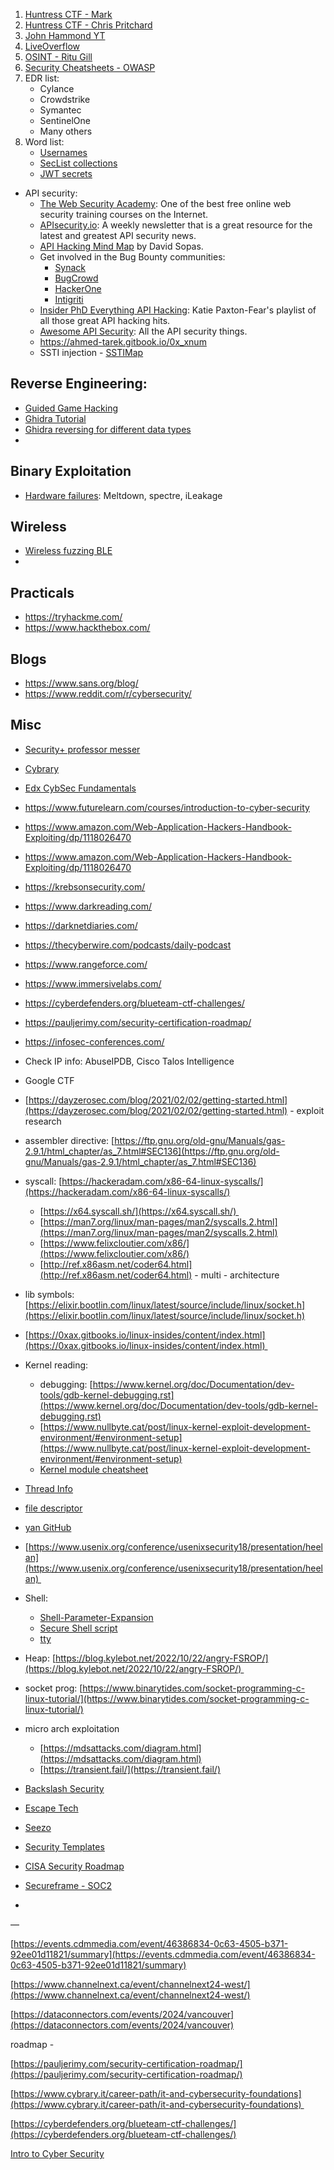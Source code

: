 1. [Huntress CTF - Mark](https://mark.rxmsolutions.com/writeup-huntress-2024-reverse-engineering-oceanlocust/)
2. [Huntress CTF - Chris Pritchard](https://github.com/ChrisPritchard/ctf-writeups/blob/master/misc-ctf/huntress2024.md)
3. [John Hammond YT](https://www.youtube.com/@_JohnHammond/playlists)
4. [LiveOverflow](https://www.youtube.com/@LiveOverflow/playlists)
5. [OSINT - Ritu Gill](https://www.youtube.com/@ForensicOSINT/videos)
6. [Security Cheatsheets - OWASP](https://cheatsheetseries.owasp.org/cheatsheets/)
7. EDR list:
	- Cylance
	- Crowdstrike
	- Symantec
	- SentinelOne
	- Many others
8. Word list:
	- [Usernames](https://github.com/nyxgeek/username-lists)
	- [SecList collections](https://github.com/danielmiessler/SecLists)
	- [JWT secrets](https://raw.githubusercontent.com/wallarm/jwt-secrets/master/jwt.secrets.list)

- API security:
	- [The Web Security Academy](https://portswigger.net/web-security): One of the best free online web security training courses on the Internet.
	- [APIsecurity.io](https://apisecurity.io/): A weekly newsletter that is a great resource for the latest and greatest API security news. 
	- [API Hacking Mind Map](https://dsopas.github.io/MindAPI/) by David Sopas.
	- Get involved in the Bug Bounty communities:
	    - [Synack](https://www.synack.com/)
	    - [BugCrowd](https://www.bugcrowd.com/bug-bounty-list/)
	    - [HackerOne](https://www.hackerone.com/)
	    - [Intigriti](https://www.intigriti.com/)
	- [Insider PhD Everything API Hacking](https://www.youtube.com/playlist?list=PLbyncTkpno5HqX1h2MnV6Qt4wvTb8Mpol): Katie Paxton-Fear's playlist of all those great API hacking hits.
	- [Awesome API Security](https://github.com/arainho/awesome-api-security): All the API security things.
	- https://ahmed-tarek.gitbook.io/0x_xnum
	- SSTI injection - [SSTIMap](https://github.com/vladko312/SSTImap)

## Reverse Engineering:
- [Guided Game Hacking](https://www.youtube.com/@GuidedHacking/videos )
- [Ghidra Tutorial](https://youtu.be/OWEZQMVLMPs)
- [Ghidra reversing for different data types](https://www.youtube.com/playlist?list=PLHJns8WZXCdu6kPwPpBhA0mfdB4ZuWy6M)
- 
## Binary Exploitation
- [Hardware failures](https://architecture.fail/): Meltdown, spectre, iLeakage

## Wireless 
- [Wireless fuzzing BLE](https://github.com/whad-team/whad-client/)
- 

##  Practicals
- https://tryhackme.com/
- https://www.hackthebox.com/
## Blogs
- https://www.sans.org/blog/
- https://www.reddit.com/r/cybersecurity/


## Misc
- [Security+ professor messer](https://www.youtube.com/@professormesser/playlists) 
- [Cybrary](https://www.cybrary.it/)
- [Edx CybSec Fundamentals](https://www.edx.org/learn/cybersecurity/rochester-institute-of-technology-cybersecurity-fundamentals)
- https://www.futurelearn.com/courses/introduction-to-cyber-security
- https://www.amazon.com/Web-Application-Hackers-Handbook-Exploiting/dp/1118026470
- https://www.amazon.com/Web-Application-Hackers-Handbook-Exploiting/dp/1118026470
- https://krebsonsecurity.com/
- https://www.darkreading.com/
- https://darknetdiaries.com/
- https://thecyberwire.com/podcasts/daily-podcast
- https://www.rangeforce.com/
- https://www.immersivelabs.com/
- https://cyberdefenders.org/blueteam-ctf-challenges/
- https://pauljerimy.com/security-certification-roadmap/
- https://infosec-conferences.com/
- Check IP info: AbuseIPDB, Cisco Talos Intelligence
- Google CTF
- [https://dayzerosec.com/blog/2021/02/02/getting-started.html](https://dayzerosec.com/blog/2021/02/02/getting-started.html) - exploit research
- assembler directive: [https://ftp.gnu.org/old-gnu/Manuals/gas-2.9.1/html_chapter/as_7.html#SEC136](https://ftp.gnu.org/old-gnu/Manuals/gas-2.9.1/html_chapter/as_7.html#SEC136)
- syscall: [https://hackeradam.com/x86-64-linux-syscalls/](https://hackeradam.com/x86-64-linux-syscalls/)
	- [https://x64.syscall.sh/](https://x64.syscall.sh/) 
	- [https://man7.org/linux/man-pages/man2/syscalls.2.html](https://man7.org/linux/man-pages/man2/syscalls.2.html)
	- [https://www.felixcloutier.com/x86/](https://www.felixcloutier.com/x86/)
	- [http://ref.x86asm.net/coder64.html](http://ref.x86asm.net/coder64.html) - multi - architecture
- lib symbols: [https://elixir.bootlin.com/linux/latest/source/include/linux/socket.h](https://elixir.bootlin.com/linux/latest/source/include/linux/socket.h)
- [https://0xax.gitbooks.io/linux-insides/content/index.html](https://0xax.gitbooks.io/linux-insides/content/index.html) 
- Kernel reading:
	- debugging: [https://www.kernel.org/doc/Documentation/dev-tools/gdb-kernel-debugging.rst](https://www.kernel.org/doc/Documentation/dev-tools/gdb-kernel-debugging.rst)
	- [https://www.nullbyte.cat/post/linux-kernel-exploit-development-environment/#environment-setup](https://www.nullbyte.cat/post/linux-kernel-exploit-development-environment/#environment-setup)
	- [Kernel module cheatsheet](https://github.com/cirosantilli/linux-kernel-module-cheat)
- [Thread Info](https://elixir.bootlin.com/linux/latest/source/arch/x86/include/asm/thread_info.h#L85)
- [file descriptor](https://tldp.org/LDP/abs/html/io-redirection.html)
- [yan GitHub](https://github.com/zardus?page=2&tab=repositories)
- [https://www.usenix.org/conference/usenixsecurity18/presentation/heelan](https://www.usenix.org/conference/usenixsecurity18/presentation/heelan) 
- Shell:
	- [Shell-Parameter-Expansion](https://www.gnu.org/software/bash/manual/html_node/Shell-Parameter-Expansion.html)
	- [Secure Shell script](https://developer.apple.com/library/archive/documentation/OpenSource/Conceptual/ShellScripting/ShellScriptSecurity/ShellScriptSecurity.html#//apple_ref/doc/uid/TP40004268-CH8-SW2)
	- [tty](https://www.linusakesson.net/programming/tty/)  
- Heap:  [https://blog.kylebot.net/2022/10/22/angry-FSROP/](https://blog.kylebot.net/2022/10/22/angry-FSROP/) 
- socket prog: [https://www.binarytides.com/socket-programming-c-linux-tutorial/](https://www.binarytides.com/socket-programming-c-linux-tutorial/)
- micro arch exploitation
	- [https://mdsattacks.com/diagram.html](https://mdsattacks.com/diagram.html)
	- [https://transient.fail/](https://transient.fail/)
	  
- [Backslash Security](https://www.backslash.security/blog)
- [Escape Tech](https://escape.tech/blog/escape-proprietary-algorithm/)
- [Seezo](https://seezo.io/#meet-the-founders)
- [Security Templates](https://github.com/securitytemplates/sectemplates)
- [CISA Security Roadmap](https://www.cisa.gov/resources-tools/resources/cisa-open-source-software-security-roadmap)
- [Secureframe - SOC2](https://secureframe.com/hub/soc-2/what-is-soc-2?utm_term=335051516&utm_campaign=linkedin_social-_noram--_web_engagement_awareness_evergreen__brand_social_champ%20dm-_tof_262350936__--_-_campaign&utm_medium=social&utm_content=_carousel_&utm_source=linkedin)
- 
  

—

  

[https://events.cdmmedia.com/event/46386834-0c63-4505-b371-92ee01d11821/summary](https://events.cdmmedia.com/event/46386834-0c63-4505-b371-92ee01d11821/summary)

[https://www.channelnext.ca/event/channelnext24-west/](https://www.channelnext.ca/event/channelnext24-west/)

[https://dataconnectors.com/events/2024/vancouver](https://dataconnectors.com/events/2024/vancouver)

  

roadmap -

[https://pauljerimy.com/security-certification-roadmap/](https://pauljerimy.com/security-certification-roadmap/)

[https://www.cybrary.it/career-path/it-and-cybersecurity-foundations](https://www.cybrary.it/career-path/it-and-cybersecurity-foundations) 

[https://cyberdefenders.org/blueteam-ctf-challenges/](https://cyberdefenders.org/blueteam-ctf-challenges/)

[Intro to Cyber Security](https://www.futurelearn.com/courses/introduction-to-cyber-security)